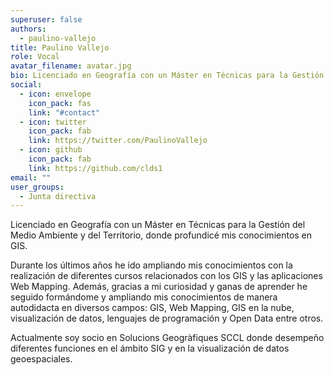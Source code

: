 ```yaml
---
superuser: false
authors:
  - paulino-vallejo
title: Paulino Vallejo
role: Vocal
avatar_filename: avatar.jpg
bio: Licenciado en Geografía con un Máster en Técnicas para la Gestión del Medio Ambiente y del Territorio.
social:
  - icon: envelope
    icon_pack: fas
    link: "#contact"
  - icon: twitter
    icon_pack: fab
    link: https://twitter.com/PaulinoVallejo
  - icon: github
    icon_pack: fab
    link: https://github.com/clds1
email: ""
user_groups:
  - Junta directiva
---
```

Licenciado en Geografía con un Máster en Técnicas para la Gestión del Medio Ambiente y del Territorio, donde profundicé mis conocimientos en GIS.

Durante los últimos años he ido ampliando mis conocimientos con la realización de diferentes cursos relacionados con los GIS y las aplicaciones Web Mapping. Además, gracias a mi curiosidad y ganas de aprender he seguido formándome y ampliando mis conocimientos de manera autodidacta en diversos campos: GIS, Web Mapping, GIS en la nube, visualización de datos, lenguajes de programación y Open Data entre otros.

Actualmente soy socio en Solucions Geogràfiques SCCL donde desempeño diferentes funciones en el ámbito SIG y en la visualización de datos geoespaciales.
